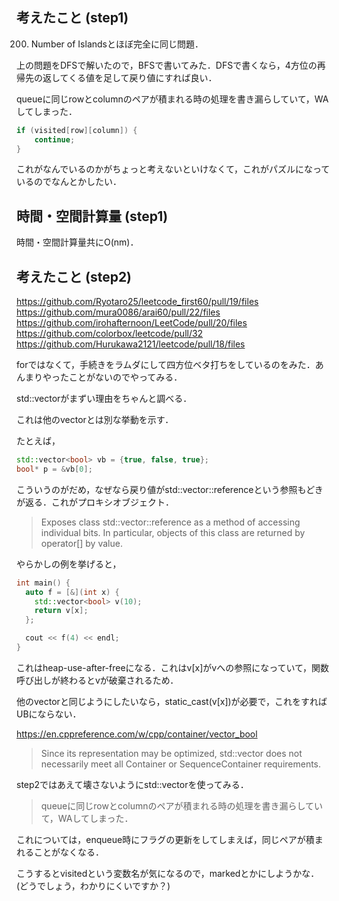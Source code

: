 ## 考えたこと (step1)
200. Number of Islandsとほぼ完全に同じ問題．

上の問題をDFSで解いたので，BFSで書いてみた．DFSで書くなら，4方位の再帰先の返してくる値を足して戻り値にすれば良い．

queueに同じrowとcolumnのペアが積まれる時の処理を書き漏らしていて，WAしてしまった．

```cpp
if (visited[row][column]) {
	continue;
}
```

これがなんでいるのかがちょっと考えないといけなくて，これがパズルになっているのでなんとかしたい．

## 時間・空間計算量 (step1)
時間・空間計算量共にO(nm)．

## 考えたこと (step2)
https://github.com/Ryotaro25/leetcode_first60/pull/19/files
https://github.com/mura0086/arai60/pull/22/files
https://github.com/irohafternoon/LeetCode/pull/20/files
https://github.com/colorbox/leetcode/pull/32
https://github.com/Hurukawa2121/leetcode/pull/18/files

forではなくて，手続きをラムダにして四方位ベタ打ちをしているのをみた．あんまりやったことがないのでやってみる．

std::vector<bool>がまずい理由をちゃんと調べる．

これは他のvector<T>とは別な挙動を示す．

たとえば，

```cpp
std::vector<bool> vb = {true, false, true};
bool* p = &vb[0];
```

こういうのがだめ，なぜなら戻り値がstd::vector<bool>::referenceという参照もどきが返る．これがプロキシオブジェクト．

> Exposes class std::vector<bool>::reference as a method of accessing individual bits. In particular, objects of this class are returned by operator[] by value.

やらかしの例を挙げると，

```cpp
int main() {
  auto f = [&](int x) {
    std::vector<bool> v(10);
    return v[x];
  };

  cout << f(4) << endl;
}
```

これはheap-use-after-freeになる．これはv[x]がvへの参照になっていて，関数呼び出しが終わるとvが破棄されるため．

他のvector<T>と同じようにしたいなら，static_cast<bool>(v[x])が必要で，これをすればUBにならない．

https://en.cppreference.com/w/cpp/container/vector_bool

> Since its representation may be optimized, std::vector<bool> does not necessarily meet all Container or SequenceContainer requirements.

step2ではあえて壊さないようにstd::vector<bool>を使ってみる．

> queueに同じrowとcolumnのペアが積まれる時の処理を書き漏らしていて，WAしてしまった．

これについては，enqueue時にフラグの更新をしてしまえば，同じペアが積まれることがなくなる．

こうするとvisitedという変数名が気になるので，markedとかにしようかな．
(どうでしょう，わかりにくいですか？)
